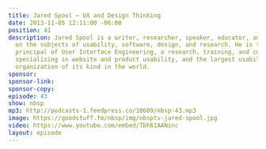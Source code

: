 ```yaml
---
title: Jared Spool — UX and Design Thinking
date: 2013-11-05 12:11:00 -06:00
position: 41
description: Jared Spool is a writer, researcher, speaker, educator, and an expert
  on the subjects of usability, software, design, and research. He is the founding
  principal of User Interface Engineering, a research, training, and consulting firm
  specializing in website and product usability, and the largest usability research
  organization of its kind in the world.
sponsor: 
sponsor-link: 
sponsor-copy: 
episode: 43
show: nbsp
mp3: http://podcasts-1.feedpress.co/10609/nbsp-43.mp3
image: https://goodstuff.fm/nbsp/img/nbsptv-jared-spool.jpg
video: https://www.youtube.com/embed/Tbh61AANinc
layout: episode
---
```



